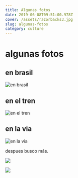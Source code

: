 ```yaml
---
title: Algunas fotos
date: 2019-06-08T09:51:00.978Z
cover: /assets/razorbacks3.jpg
slug: algunas-fotos
category: culture
---
```

# algunas fotos

## en brasil

![en brasil](/assets/razorbacks3.jpg "en brasil")

## en el tren

![en el tren](/assets/razorbacks2.jpg)

## en la via

![en la via](/assets/razorbacks1.jpg)

despues busco más.

![](/assets/cuchi1.jpg)

![](/assets/tren1.jpg)
